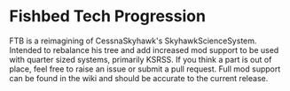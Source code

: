 # Fishbed Tech Progression
FTB is a reimagining of CessnaSkyhawk's SkyhawkScienceSystem. Intended to rebalance his tree and add increased mod support to be used with quarter sized systems, primarily KSRSS.
If you think a part is out of place, feel free to raise an issue or submit a pull request. Full mod support can be found in the wiki and should be accurate to the current release.
